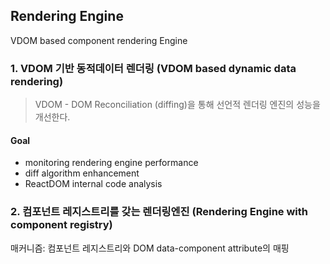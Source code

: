 ## Rendering Engine

VDOM based component rendering Engine


### 1. VDOM 기반 동적데이터 렌더링 (VDOM based dynamic data rendering)

> VDOM - DOM Reconciliation (diffing)을 통해 선언적 렌더링 엔진의 성능을 개선한다.

#### Goal

- monitoring rendering engine performance
- diff algorithm enhancement
- ReactDOM internal code analysis


### 2. 컴포넌트 레지스트리를 갖는 렌더링엔진 (Rendering Engine with component registry)

매커니즘: 컴포넌트 레지스트리와 DOM data-component attribute의 매핑

